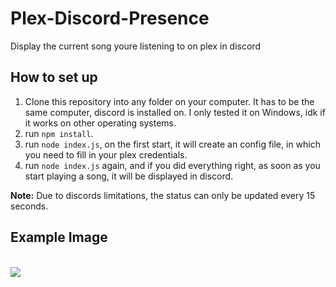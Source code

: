 # Plex-Discord-Presence
Display the current song youre listening to on plex in discord

## How to set up
1. Clone this repository into any folder on your computer. It has to be the same computer, discord is installed on. I only tested it on Windows, idk if it works on other operating systems.
2. run ``npm install``.
3. run ``node index.js``, on the first start, it will create an config file, in which you need to fill in your plex credentials.
4. run ``node index.js`` again, and if you did everything right, as soon as you start playing a song, it will be displayed in discord.

**Note:**
Due to discords limitations, the status can only be updated every 15 seconds.

## Example Image
<br/><img src="https://i.imgur.com/YPzyg6X.png">
